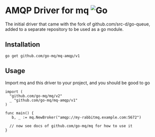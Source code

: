 # AMQP Driver for mq ![Go](https://github.com/go-mq/mq-amqp/workflows/Go/badge.svg)

The initial driver that came with the fork of github.com/src-d/go-queue, added to a
separate repository to be used as a go module.

## Installation

`go get github.com/go-mq/mq-amqp/v1`

## Usage

Import mq and this driver to your project, and you should be good to go

```
import (
  "github.com/go-mq/mq/v2"
  _ "github.com/go-mq/mq-amqp/v1"
)

func main() {
   b, _ := mq.NewBroker("amqp://my-rabbitmq.example.com:5672")

  // now see docs of github.com/go-mq/mq for how to use it
}
```

